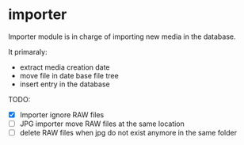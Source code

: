 # importer

Importer module is in charge of importing new media in the database.

It primaraly:
- extract media creation date
- move file in date base file tree
- insert entry in the database

TODO:
- [x] Importer ignore RAW files
- [ ] JPG importer move RAW files at the same location
- [ ] delete RAW files when jpg do not exist anymore in the same folder
